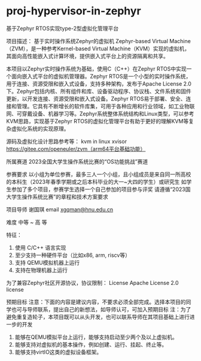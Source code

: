 # proj-hypervisor-in-zephyr
基于Zephyr RTOS实现type-2型虚拟化管理平台

项目描述：
基于实时操作系统Zephyr的虚拟机 Zephyr-based Virtual Machine（ZVM），是一种参考Kernel-based Virtual Machine（KVM）实现的虚拟机，其面向高性能嵌入式计算环境，提供嵌入式平台上的资源隔离和共享。

本项目以Zephyr实时操作系统为基础，使用C（C++）在Zephyr RTOS中实现一个面向嵌入式平台的虚拟机管理器。Zephyr RTOS是一个小型的实时操作系统，用于连接、资源受限和嵌入式设备，支持多种架构，发布于Apache License 2.0下。Zephyr包括内核、所有组件和库、设备驱动程序、协议栈、文件系统和固件更新，以开发连接、资源受限和嵌入式设备。Zephyr RTOS易于部署、安全、连接和管理。它具有不断增长的软件库集，可用于各种应用和行业领域，如工业物联网、可穿戴设备、机器学习等。Zephyr系统整体系统结构和Linux类型，可以参考KVM思路，实现基于Zephyr RTOS的虚拟化管理平台有助于更好的理解KVM等复杂虚拟化系统的实现原理。

源码及虚拟化设计思路参考等：
kvm in linux
xvisor
https://gitee.com/openeuler/zvm（arm64平台基础功能）

所属赛道
2023全国大学生操作系统比赛的“OS功能挑战”赛道

参赛要求
以小组为单位参赛，最多三人一个小组，且小组成员是来自同一所高校的本科生（2023年春季学期或之后本科毕业的大一~大四的学生）或研究生
如学生参加了多个项目，参赛学生选择一个自己参加的项目参与评奖
请遵循“2023国大学生操作系统比赛”的章程和技术方案要求

项目导师
谢国琪 email xgqman@hnu.edu.cn

难度
中等 ~ 高 等

特征：
1. 使用 C/C++ 语言实现
2. 至少支持一种硬件平台（比如x86, arm, riscv等）
3. 支持 QEMU模拟机器上运行
4. 支持在物理机器上运行

为了兼容Zephyr社区开源协议，协议限制：
License
Apache License 2.0 license

预期目标
 注意：下面的内容是建议内容，不要求必须全部完成。选择本项目的同学也可与导师联系，提出自己的新想法，如导师认可，可加入预期目标
 注：为了避免重复造轮子，本项目既可以从头开发，也可以联系导师在其项目基础上进行进一步的开发

1. 能够在QEMU模拟平台上运行，能够支持启动至少两个及以上虚拟机。
2. 能够支持对虚拟机的基本操作，例如创建、运行、挂起、终止等。
3. 能够支持virtIO这类的虚拟设备框架。

